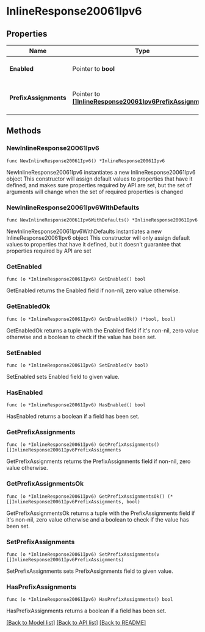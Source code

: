 # InlineResponse20061Ipv6

## Properties

Name | Type | Description | Notes
------------ | ------------- | ------------- | -------------
**Enabled** | Pointer to **bool** | Enable IPv6 on single LAN | [optional] 
**PrefixAssignments** | Pointer to [**[]InlineResponse20061Ipv6PrefixAssignments**](InlineResponse20061Ipv6PrefixAssignments.md) | Prefix assignments on the single LAN | [optional] 

## Methods

### NewInlineResponse20061Ipv6

`func NewInlineResponse20061Ipv6() *InlineResponse20061Ipv6`

NewInlineResponse20061Ipv6 instantiates a new InlineResponse20061Ipv6 object
This constructor will assign default values to properties that have it defined,
and makes sure properties required by API are set, but the set of arguments
will change when the set of required properties is changed

### NewInlineResponse20061Ipv6WithDefaults

`func NewInlineResponse20061Ipv6WithDefaults() *InlineResponse20061Ipv6`

NewInlineResponse20061Ipv6WithDefaults instantiates a new InlineResponse20061Ipv6 object
This constructor will only assign default values to properties that have it defined,
but it doesn't guarantee that properties required by API are set

### GetEnabled

`func (o *InlineResponse20061Ipv6) GetEnabled() bool`

GetEnabled returns the Enabled field if non-nil, zero value otherwise.

### GetEnabledOk

`func (o *InlineResponse20061Ipv6) GetEnabledOk() (*bool, bool)`

GetEnabledOk returns a tuple with the Enabled field if it's non-nil, zero value otherwise
and a boolean to check if the value has been set.

### SetEnabled

`func (o *InlineResponse20061Ipv6) SetEnabled(v bool)`

SetEnabled sets Enabled field to given value.

### HasEnabled

`func (o *InlineResponse20061Ipv6) HasEnabled() bool`

HasEnabled returns a boolean if a field has been set.

### GetPrefixAssignments

`func (o *InlineResponse20061Ipv6) GetPrefixAssignments() []InlineResponse20061Ipv6PrefixAssignments`

GetPrefixAssignments returns the PrefixAssignments field if non-nil, zero value otherwise.

### GetPrefixAssignmentsOk

`func (o *InlineResponse20061Ipv6) GetPrefixAssignmentsOk() (*[]InlineResponse20061Ipv6PrefixAssignments, bool)`

GetPrefixAssignmentsOk returns a tuple with the PrefixAssignments field if it's non-nil, zero value otherwise
and a boolean to check if the value has been set.

### SetPrefixAssignments

`func (o *InlineResponse20061Ipv6) SetPrefixAssignments(v []InlineResponse20061Ipv6PrefixAssignments)`

SetPrefixAssignments sets PrefixAssignments field to given value.

### HasPrefixAssignments

`func (o *InlineResponse20061Ipv6) HasPrefixAssignments() bool`

HasPrefixAssignments returns a boolean if a field has been set.


[[Back to Model list]](../README.md#documentation-for-models) [[Back to API list]](../README.md#documentation-for-api-endpoints) [[Back to README]](../README.md)


